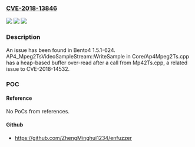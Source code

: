 ### [CVE-2018-13846](https://cve.mitre.org/cgi-bin/cvename.cgi?name=CVE-2018-13846)
![](https://img.shields.io/static/v1?label=Product&message=n%2Fa&color=blue)
![](https://img.shields.io/static/v1?label=Version&message=n%2Fa&color=blue)
![](https://img.shields.io/static/v1?label=Vulnerability&message=n%2Fa&color=brighgreen)

### Description

An issue has been found in Bento4 1.5.1-624. AP4_Mpeg2TsVideoSampleStream::WriteSample in Core/Ap4Mpeg2Ts.cpp has a heap-based buffer over-read after a call from Mp42Ts.cpp, a related issue to CVE-2018-14532.

### POC

#### Reference
No PoCs from references.

#### Github
- https://github.com/ZhengMinghui1234/enfuzzer

